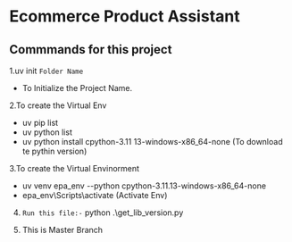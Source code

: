# Ecommerce Product Assistant


## Commmands for this project
1.uv init `Folder Name`
- To Initialize the Project Name.

2.To create the Virtual Env
 - uv pip list
 - uv python list
 - uv python install cpython-3.11 13-windows-x86_64-none   (To download te pythin version)

 3.To create the Virtual Envinorment
 - uv venv epa_env --python cpython-3.11.13-windows-x86_64-none
 - epa_env\Scripts\activate (Activate Env)


4. `Run this file:-` python .\get_lib_version.py

5. This is Master Branch